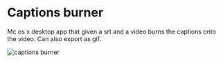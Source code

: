 # Captions burner 

Mc os x desktop app that given a srt and a video burns the captions onto the video. Can also export as gif.

![captions burner](https://github.com/voxmedia/captions_burner/raw/master/img/captions_burner.png)